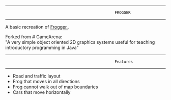 ------------------------------------------------------------------------------------------------------------------------------
                                                    FROGGER
------------------------------------------------------------------------------------------------------------------------------

A basic recreation of <a href="http://froggerclassic.appspot.com/"> Frogger </a>. 


Forked from # GameArena:<br>
"A very simple object oriented 2D graphics systems useful for teaching introductory programming in Java"
                                                 

-------------------------------------------------------------------------------------------------------------------------------

                                                    Features
                                                 
-------------------------------------------------------------------------------------------------------------------------------

<ul>
<li>Road and traffic layout </li>
<li>Frog that moves in all directions</li>
<li>Frog cannot walk out of map boundaries</li>
<li>Cars that move horizontally</li>
</ul>
